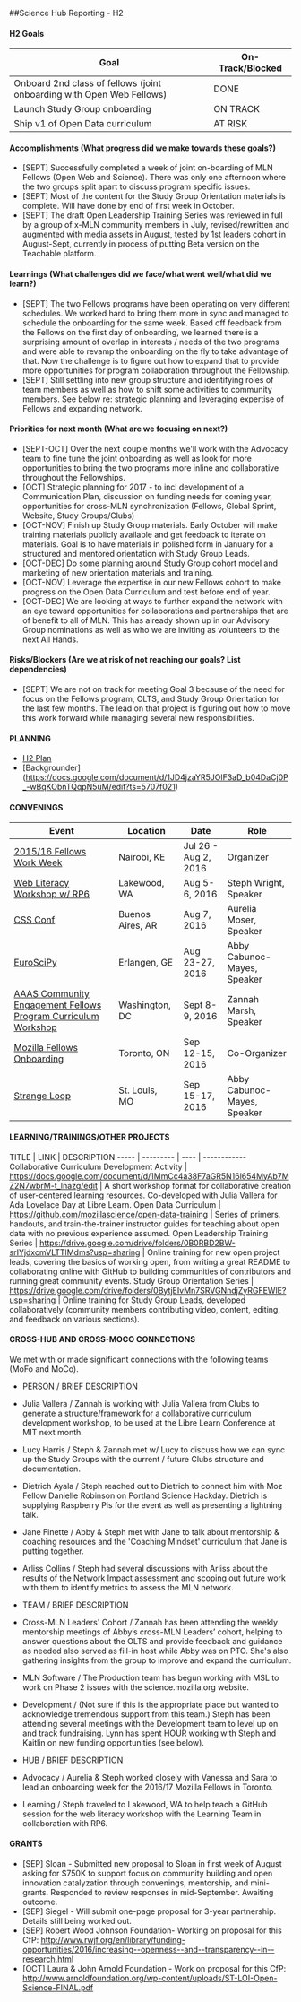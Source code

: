 ##Science Hub Reporting - H2

#### H2 Goals

Goal | On-Track/Blocked 
----- | -------- | 
Onboard 2nd class of fellows (joint onboarding with Open Web Fellows) | DONE
Launch Study Group onboarding | ON TRACK
Ship v1 of Open Data curriculum | AT RISK

#### Accomplishments (What progress did we make towards these goals?)
* [SEPT] Successfully completed a week of joint on-boarding of MLN Fellows (Open Web and Science).  There was only one afternoon where the two groups split apart to discuss program specific issues.
* [SEPT] Most of the content for the Study Group Orientation materials is complete.  Will have done by end of first week in October.
* [SEPT] The draft Open Leadership Training Series was reviewed in full by a group of x-MLN community members in July, revised/rewritten and augmented with media assets in August, tested by 1st leaders cohort in August-Sept, currently in process of putting Beta version on the Teachable platform.

#### Learnings (What challenges did we face/what went well/what did we learn?)
* [SEPT] The two Fellows programs have been operating on very different schedules.  We worked hard to bring them more in sync and managed to schedule the onboarding for the same week.  Based off feedback from the Fellows on the first day of onboarding, we learned there is a surprising amount of overlap in interests / needs of the two programs and were able to revamp the onboarding on the fly to take advantage of that.  Now the challenge is to figure out how to expand that to provide more opportunities for program collaboration throughout the Fellowship.
* [SEPT] Still settling into new group structure and identifying roles of team members as well as how to shift some activities to community members.  See below re: strategic planning and leveraging expertise of Fellows and expanding network.

#### Priorities for next month (What are we focusing on next?)
* [SEPT-OCT] Over the next couple months we'll work with the Advocacy team to fine tune the joint onboarding as well as look for more opportunities to bring the two programs more inline and collaborative throughout the Fellowships.
* [OCT] Strategic planning for 2017 - to incl development of a Communication Plan, discussion on funding needs for coming year, opportunities for cross-MLN synchronization (Fellows, Global Sprint, Website, Study Groups/Clubs)
* [OCT-NOV] Finish up Study Group materials.  Early October will make training materials publicly available and get feedback to iterate on materials.  Goal is to have materials in polished form in January for a structured and mentored orientation with Study Group Leads.
* [OCT-DEC] Do some planning around Study Group cohort model and marketing of new orientation materials and training.
* [OCT-NOV] Leverage the expertise in our new Fellows cohort to make progress on the Open Data Curriculum and test before end of year.
* [OCT-DEC] We are looking at ways to further expand the network with an eye toward opportunities for collaborations and partnerships that are of benefit to all of MLN.  This has already shown up in our Advisory Group nominations as well as who we are inviting as volunteers to the next All Hands.

#### Risks/Blockers (Are we at risk of not reaching our goals? List dependencies)
* [SEPT] We are not on track for meeting Goal 3 because of the need for focus on the Fellows program, OLTS, and Study Group Orientation for the last few months.  The lead on that project is figuring out how to move this work forward while managing several new responsibilities.   

#### PLANNING
* [H2 Plan](https://docs.google.com/document/d/1ylCX0ldm4DhLJS04JixIscR46YPSOzkrqErhb2zvbGM/edit)
* [Backgrounder] (https://docs.google.com/document/d/1JD4jzaYR5JOlF3aD_b04DaCj0P_-wBqKObnTQqpN5uM/edit?ts=5707f021)

#### CONVENINGS

Event | Location | Date | Role
----- | -------- | ---- | -----
[2015/16 Fellows Work Week](https://science.mozilla.org/blog/msl-on-the-road-nairobi) | Nairobi, KE | Jul 26 - Aug 2, 2016 | Organizer
[Web Literacy Workshop w/ RP6](https://medium.com/read-write-participate/digital-skills-on-the-path-forward-56f3291cfe9#.t4sf9skl3) | Lakewood, WA | Aug 5-6, 2016 | Steph Wright, Speaker
[CSS Conf](http://cssconfar.com/) | Buenos Aires, AR | Aug 7, 2016 | Aurelia Moser, Speaker
[EuroSciPy](https://acabunoc.github.io/open-science-euroscipy-2016/) | Erlangen, GE | Aug 23-27, 2016 | Abby Cabunoc-Mayes, Speaker
[AAAS Community Engagement Fellows Program Curriculum Workshop](https://communityfellows.aaas.org/) | Washington, DC | Sept 8-9, 2016 | Zannah Marsh, Speaker
[Mozilla Fellows Onboarding](https://public.etherpad-mozilla.org/p/mlnteamcallQ3#lineNumber=158) | Toronto, ON | Sep 12-15, 2016 | Co-Organizer
[Strange Loop](http://blog.abigailcabunoc.com/how-to-bring-open-source-to-a-closed-community) | St. Louis, MO | Sep 15-17, 2016 | Abby Cabunoc-Mayes, Speaker

#### LEARNING/TRAININGS/OTHER PROJECTS

TITLE | LINK | DESCRIPTION
----- | --------- | ---- | ------------
Collaborative Curriculum Development Activity | https://docs.google.com/document/d/1MmCc4a38F7aGR5N16l654MyAb7MZ2N7wbrM-t_lnazg/edit | A short workshop format for collaborative creation of user-centered learning resources. Co-developed with Julia Vallera for Ada Lovelace Day at Libre Learn.
Open Data Curriculum | https://github.com/mozillascience/open-data-training | Series of primers, handouts, and train-the-trainer instructor guides for teaching about open data with no previous experience assumed.
Open Leadership Training Series | https://drive.google.com/drive/folders/0B0RBD2BW-srIYjdxcmVLTTlMdms?usp=sharing | Online training for new open project leads, covering the basics of working open, from writing a great README to collaborating online with GitHub to building communities of contributors and running great community events.
Study Group Orientation Series | https://drive.google.com/drive/folders/0BytjEIvMn7SRVGNndjZyRGFEWlE?usp=sharing | Online training for Study Group Leads, developed collaboratively (community members contributing video, content, editing, and feedback on various sections).

#### CROSS-HUB AND CROSS-MOCO CONNECTIONS
We met with or made significant connections with the following teams (MoFo and MoCo).

* PERSON / BRIEF DESCRIPTION
* Julia Vallera / Zannah is working with Julia Vallera from Clubs to generate a structure/framework for a collaborative curriculum development workshop, to be used at the Libre Learn Conference at MIT next month.
* Lucy Harris / Steph & Zannah met w/ Lucy to discuss how we can sync up the Study Groups with the current / future Clubs structure and documentation.
* Dietrich Ayala / Steph reached out to Dietrich to connect him with Moz Fellow Danielle Robinson on Portland Science Hackday.  Dietrich is supplying Raspberry Pis for the event as well as presenting a lightning talk.
* Jane Finette / Abby & Steph met with Jane to talk about mentorship & coaching resources and the 'Coaching Mindset' curriculum that Jane is putting together.
* Arliss Collins / Steph had several discussions with Arliss about the results of the Network Impact assessment and scoping out future work with them to identify metrics to assess the MLN network.

* TEAM / BRIEF DESCRIPTION
* Cross-MLN Leaders' Cohort / Zannah has been attending the weekly mentorship meetings of Abby’s cross-MLN Leaders’ cohort, helping to answer questions about the OLTS and provide feedback and guidance as needed also served as fill-in host while Abby was on PTO. She's also gathering insights from the group to improve and expand the curriculum.
* MLN Software / The Production team has begun working with MSL to work on Phase 2 issues with the science.mozilla.org website.
* Development / (Not sure if this is the appropriate place but wanted to acknowledge tremendous support from this team.) Steph has been attending several meetings with the Development team to level up on and track fundraising.  Lynn has spent HOUR working with Steph and Kaitlin on new funding opportunities (see below).

* HUB / BRIEF DESCRIPTION
* Advocacy / Aurelia & Steph worked closely with Vanessa and Sara to lead an onboarding week for the 2016/17 Mozilla Fellows in Toronto.
* Learning / Steph traveled to Lakewood, WA to help teach a GitHub session for the web literacy workshop with the Learning Team in collaboration with RP6.

#### GRANTS
* [SEP] Sloan - Submitted new proposal to Sloan in first week of August asking for $750K to support focus on community building and open innovation catalyzation through convenings, mentorship, and mini-grants. Responded to review responses in mid-September.  Awaiting outcome.
* [SEP] Siegel - Will submit one-page proposal for 3-year partnership.  Details still being worked out.
* [SEP] Robert Wood Johnson Foundation- Working on proposal for this CfP: http://www.rwjf.org/en/library/funding-opportunities/2016/increasing--openness--and--transparency--in--research.html
* [OCT] Laura & John Arnold Foundation - Work on proposal for this CfP: http://www.arnoldfoundation.org/wp-content/uploads/ST-LOI-Open-Science-FINAL.pdf 

